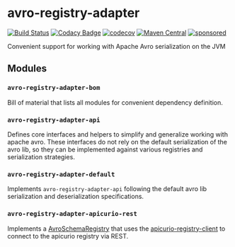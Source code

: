 # avro-registry-adapter

[![Build Status](https://github.com/holixon/avro-registry-adapter/workflows/Development%20branches/badge.svg)](https://github.com/holixon/avro-registry-adapter/actions)
[![Codacy Badge](https://app.codacy.com/project/badge/Grade/1f099f2971ed401ea1d8d55a7183a00c)](https://www.codacy.com/gh/holixon/avro-registry-adapter/dashboard?utm_source=github.com&amp;utm_medium=referral&amp;utm_content=holixon/avro-registry-adapter&amp;utm_campaign=Badge_Grade)
[![codecov](https://codecov.io/gh/holixon/avro-registry-adapter/branch/develop/graph/badge.svg?token=bjT1hlfnH4)](https://codecov.io/gh/holixon/avro-registry-adapter)
[![Maven Central](https://maven-badges.herokuapp.com/maven-central/io.holixon.avro/avro-registry-adapter-bom/badge.svg)](https://maven-badges.herokuapp.com/maven-central/io.holixon.avro/avro-registry-adapter-bom)
[![sponsored](https://img.shields.io/badge/sponsoredBy-Holisticon-RED.svg)](https://holisticon.de/)

Convenient support for working with Apache Avro serialization on the JVM

## Modules

### `avro-registry-adapter-bom`

Bill of material that lists all modules for convenient dependency definition.

### `avro-registry-adapter-api`

Defines core interfaces and helpers to simplify and generalize working with apache avro.
These interfaces do not rely on the default serialization of the avro lib, so they can be implemented against various
registries and serialization strategies.

### `avro-registry-adapter-default`

Implements `avro-registry-adapter-api` following the default avro lib serialization and deserialization specifications.

### `avro-registry-adapter-apicurio-rest`

Implements a [AvroSchemaRegistry](./extension/api/src/main/kotlin/AvroSchemaRegistry.kt) that uses the [apicurio-registry-client](https://github.com/Apicurio/apicurio-registry/tree/master/client) to connect to the apicurio registry via REST.

